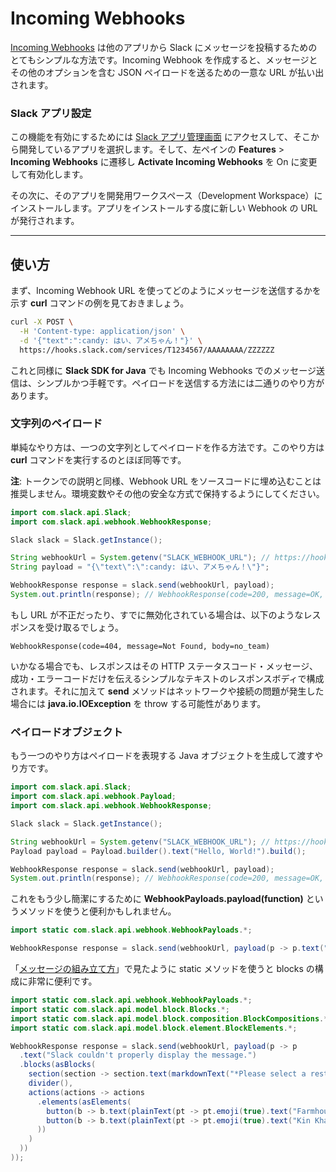# Incoming Webhooks

[Incoming Webhooks](/messaging/sending-messages-using-incoming-webhooks) は他のアプリから Slack にメッセージを投稿するためのとてもシンプルな方法です。Incoming Webhook を作成すると、メッセージとその他のオプションを含む JSON ペイロードを送るための一意な URL が払い出されます。

### Slack アプリ設定

この機能を有効にするためには [Slack アプリ管理画面](http://api.slack.com/apps) にアクセスして、そこから開発しているアプリを選択します。そして、左ペインの **Features** > **Incoming Webhooks** に遷移し **Activate Incoming Webhooks** を On に変更して有効化します。

その次に、そのアプリを開発用ワークスペース（Development Workspace）にインストールします。アプリをインストールする度に新しい Webhook の URL が発行されます。

---
## 使い方

まず、Incoming Webhook URL を使ってどのようにメッセージを送信するかを示す **curl** コマンドの例を見ておきましょう。

```bash
curl -X POST \
  -H 'Content-type: application/json' \
  -d '{"text":":candy: はい、アメちゃん！"}' \
  https://hooks.slack.com/services/T1234567/AAAAAAAA/ZZZZZZ
```

これと同様に **Slack SDK for Java** でも Incoming Webhooks でのメッセージ送信は、シンプルかつ手軽です。ペイロードを送信する方法には二通りのやり方があります。

### 文字列のペイロード

単純なやり方は、一つの文字列としてペイロードを作る方法です。このやり方は **curl** コマンドを実行するのとほぼ同等です。

**注**: トークンでの説明と同様、Webhook URL をソースコードに埋め込むことは推奨しません。環境変数やその他の安全な方式で保持するようにしてください。

```java
import com.slack.api.Slack;
import com.slack.api.webhook.WebhookResponse;

Slack slack = Slack.getInstance();

String webhookUrl = System.getenv("SLACK_WEBHOOK_URL"); // https://hooks.slack.com/services/T1234567/AAAAAAAA/ZZZZZZ
String payload = "{\"text\":\":candy: はい、アメちゃん！\"}";

WebhookResponse response = slack.send(webhookUrl, payload);
System.out.println(response); // WebhookResponse(code=200, message=OK, body=ok)
```

もし URL が不正だったり、すでに無効化されている場合は、以下のようなレスポンスを受け取るでしょう。

```
WebhookResponse(code=404, message=Not Found, body=no_team)
```

いかなる場合でも、レスポンスはその HTTP ステータスコード・メッセージ、成功・エラーコードだけを伝えるシンプルなテキストのレスポンスボディで構成されます。それに加えて **send** メソッドはネットワークや接続の問題が発生した場合には **java.io.IOException** を throw する可能性があります。

### ペイロードオブジェクト

もう一つのやり方はペイロードを表現する Java オブジェクトを生成して渡すやり方です。

```java
import com.slack.api.Slack;
import com.slack.api.webhook.Payload;
import com.slack.api.webhook.WebhookResponse;

Slack slack = Slack.getInstance();

String webhookUrl = System.getenv("SLACK_WEBHOOK_URL"); // https://hooks.slack.com/services/T1234567/AAAAAAAA/ZZZZZZ
Payload payload = Payload.builder().text("Hello, World!").build();

WebhookResponse response = slack.send(webhookUrl, payload);
System.out.println(response); // WebhookResponse(code=200, message=OK, body=ok)
```

これをもう少し簡潔にするために **WebhookPayloads.payload(function)** というメソッドを使うと便利かもしれません。

```java
import static com.slack.api.webhook.WebhookPayloads.*;

WebhookResponse response = slack.send(webhookUrl, payload(p -> p.text(":candy: はい、アメちゃん！")));
```

「[メッセージの組み立て方](/java-slack-sdk/guides/composing-messages)」で見たように static メソッドを使うと blocks の構成に非常に便利です。

```java
import static com.slack.api.webhook.WebhookPayloads.*;
import static com.slack.api.model.block.Blocks.*;
import static com.slack.api.model.block.composition.BlockCompositions.*;
import static com.slack.api.model.block.element.BlockElements.*;

WebhookResponse response = slack.send(webhookUrl, payload(p -> p
  .text("Slack couldn't properly display the message.")
  .blocks(asBlocks(
    section(section -> section.text(markdownText("*Please select a restaurant:*"))),
    divider(),
    actions(actions -> actions
      .elements(asElements(
        button(b -> b.text(plainText(pt -> pt.emoji(true).text("Farmhouse"))).value("v1")),
        button(b -> b.text(plainText(pt -> pt.emoji(true).text("Kin Khao"))).value("v2"))
      ))
    )
  ))
));
```
